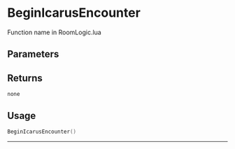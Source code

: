 # BeginIcarusEncounter
Function name in RoomLogic.lua
## Parameters

## Returns
`none`
## Usage
```lua
BeginIcarusEncounter()
```
---
